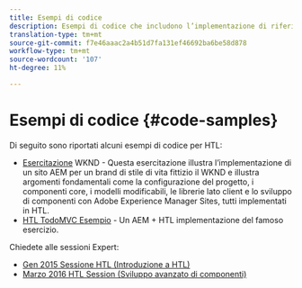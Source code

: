 ```yaml
---
title: Esempi di codice
description: Esempi di codice che includono l’implementazione di riferimento We.Retail
translation-type: tm+mt
source-git-commit: f7e46aaac2a4b51d7fa131ef46692ba6be58d878
workflow-type: tm+mt
source-wordcount: '107'
ht-degree: 11%

---
```



# Esempi di codice {#code-samples}

Di seguito sono riportati alcuni esempi di codice per HTL:

* [Esercitazione](https://docs.adobe.com/content/help/en/experience-manager-learn/getting-started-wknd-tutorial-develop/overview.html)  WKND - Questa esercitazione illustra l’implementazione di un sito AEM per un brand di stile di vita fittizio il WKND e illustra argomenti fondamentali come la configurazione del progetto, i componenti core, i modelli modificabili, le librerie lato client e lo sviluppo di componenti con  Adobe Experience Manager Sites, tutti implementati in HTL.
* [HTL TodoMVC Esempio](https://github.com/Adobe-Marketing-Cloud/aem-sightly-sample-todomvc)  - Un AEM + HTL implementazione del famoso esercizio.

Chiedete alle sessioni Expert:

* [Gen 2015 Sessione HTL (Introduzione a HTL)](http://scottsdigitalcommunity.blogspot.ca/2015/01/upcoming-sessions-of-ask-aem-community.html)
* [Marzo 2016 HTL Session (Sviluppo avanzato di componenti)](http://scottsdigitalcommunity.blogspot.ca/2016/03/ask-aem-community-experts-deep-dive.html)
